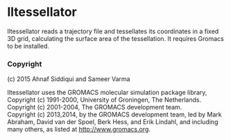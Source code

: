 # lltessellator

lltessellator reads a trajectory file and tessellates its coordinates in a fixed 3D grid, calculating the surface area of the tessellation. It requires Gromacs to be installed.

### Copyright 
(c) 2015 Ahnaf Siddiqui and Sameer Varma

lltessellator uses the GROMACS molecular simulation package library,  
Copyright (c) 1991-2000, University of Groningen, The Netherlands.  
Copyright (c) 2001-2004, The GROMACS development team.  
Copyright (c) 2013,2014, by the GROMACS development team, led by Mark Abraham, David van der Spoel, Berk Hess, and Erik Lindahl, and including many others, as listed at http://www.gromacs.org.  